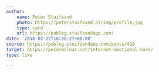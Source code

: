 ```yaml
---
author:
    name: Peter Stuifzand
    photo: https://peterstuifzand.nl/img/profile.jpg
    type: card
    url: https://publog.stuifzandapp.com/
date: '2018-03-27T10:50:27+00:00'
source: https://publog.stuifzandapp.com/posts/418
target: https://petermolnar.net/internet-emotional-core/
type: like

---
```


